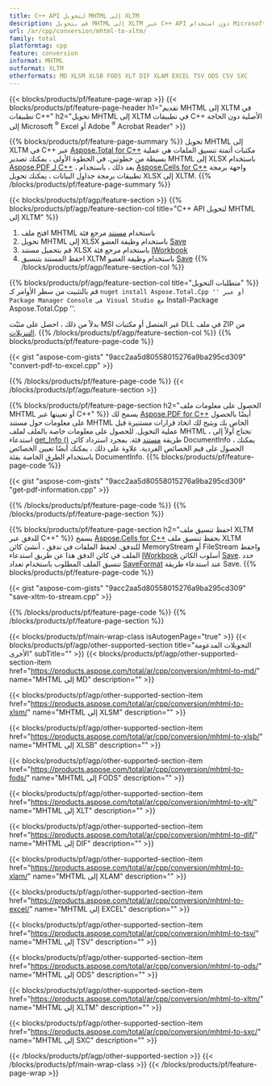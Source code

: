```yaml
---
title: C++ API لتحويل MHTML إلى XLTM
description: قم بتحويل MHTML إلى XLTM عبر C++ API دون استخدام Microsoft Excel أو Adobe Reader
url: /ar/cpp/conversion/mhtml-to-xltm/
family: total
platformtag: cpp
feature: conversion
informat: MHTML
outformat: XLTM
otherformats: MD XLSM XLSB FODS XLT DIF XLAM EXCEL TSV ODS CSV SXC
---
```

{{< blocks/products/pf/feature-page-wrap >}}
{{< blocks/products/pf/feature-page-header h1="تقديم MHTML إلى XLTM في تطبيقات C++" h2="تحويل MHTML إلى XLTM في تطبيقات C++ الأصلية دون الحاجة إلى Microsoft <sup>&reg;</sup> Excel أو Adobe <sup>&reg;</sup> Acrobat Reader" >}}

{{% blocks/products/pf/feature-page-summary %}}
تحويل MHTML إلى XLTM في C++ عبر [Aspose.Total for C++](https://products.aspose.com/total/cpp/) مكتبات أتمتة تنسيق الملفات هي عملية بسيطة من خطوتين. في الخطوة الأولى ، يمكنك تصدير MHTML إلى XLSX باستخدام [Aspose.PDF لـ C++](https://products.aspose.com/pdf/cpp/) ، بعد ذلك ، باستخدام [Aspose.Cells for C++]( https://products.aspose.com/cells/cpp/) واجهة برمجة تطبيقات برمجة جداول البيانات ، يمكنك تحويل XLSX إلى XLTM. 
{{% /blocks/products/pf/feature-page-summary  %}}

{{< blocks/products/pf/agp/feature-section >}}
{{% blocks/products/pf/agp/feature-section-col title="C++ API لتحويل MHTML إلى XLTM" %}}
1. افتح ملف MHTML باستخدام [مستند](https://reference.aspose.com/pdf/cpp/class/aspose.pdf.document) مرجع فئة
2. تحويل MHTML إلى XLSX باستخدام وظيفة العضو [Save](https://reference.aspose.com/pdf/cpp/class/aspose.pdf.document#a6383c010776212483f51cc41235924db)
3. قم بتحميل مستند XLSX باستخدام مرجع فئة [IWorkbook](https://reference.aspose.com/cells/cpp/class/aspose.cells.i_workbook)
4. احفظ المستند بتنسيق XLTM باستخدام وظيفة العضو [Save](https://reference.aspose.com/cells/cpp/class/aspose.cells.i_workbook#a9460f52a2dec8f4bf623a4905167d997)
{{% /blocks/products/pf/agp/feature-section-col %}}

{{% blocks/products/pf/agp/feature-section-col title="متطلبات التحويل" %}}
قم بالتثبيت من سطر الأوامر كـ `` nuget install Aspose.Total.Cpp '' أو عبر Package Manager Console في Visual Studio مع `` Install-Package Aspose.Total.Cpp ''.

بدلاً من ذلك ، احصل على مثبّت MSI غير المتصل أو مكتبات DLL في ملف ZIP من [التنزيلات](https://downloads.aspose.com/total/cpp).
{{% /blocks/products/pf/agp/feature-section-col %}}
{{% blocks/products/pf/feature-page-code %}}

{{< gist "aspose-com-gists" "9acc2aa5d80558015276a9ba295cd309" "convert-pdf-to-excel.cpp" >}}


{{% /blocks/products/pf/feature-page-code %}}
{{< /blocks/products/pf/agp/feature-section >}}

{{% blocks/products/pf/feature-page-section  h2="الحصول على معلومات ملف MHTML أو تعيينها عبر C++" %}}
يسمح لك [Aspose.PDF for C++](https://products.aspose.com/pdf/cpp/) أيضًا بالحصول على معلومات حول مستند MHTML الخاص بك ويتيح لك اتخاذ قرارات مستنيرة قبل عملية التحويل. للحصول على معلومات خاصة بالملف لملف MHTML ، تحتاج أولاً إلى استدعاء [get_Info ()](https://reference.aspose.com/pdf/cpp/class/aspose.pdf.document#ae7a6ba620499ffa0dbaa5c813ee96c4a) طريقة [مستند](https://reference.aspose.com/pdf/cpp/class/aspose.pdf.document) فئة. بمجرد استرداد كائن DocumentInfo ، يمكنك الحصول على قيم الخصائص الفردية. علاوة على ذلك ، يمكنك أيضًا تعيين الخصائص باستخدام الطرق الخاصة بفئة DocumentInfo.
{{% blocks/products/pf/feature-page-code %}}

{{< gist "aspose-com-gists" "9acc2aa5d80558015276a9ba295cd309" "get-pdf-information.cpp" >}}
{{% /blocks/products/pf/feature-page-code  %}}
{{% /blocks/products/pf/feature-page-section %}}

{{% blocks/products/pf/feature-page-section  h2="احفظ تنسيق ملف XLTM للدفق عبر C++" %}}
يسمح [Aspose.Cells for C++](https://products.aspose.com/cells/net/) بحفظ تنسيق ملف XLTM للتدفق. لحفظ الملفات في تدفق ، أنشئ كائن MemoryStream أو FileStream واحفظ الملف في كائن الدفق هذا عن طريق استدعاء [IWorkbook](https://reference.aspose.com/cells/cpp/class/aspose.cells.i_workbook) أسلوب الكائن [Save](https://reference.aspose.com/cells/cpp/class/aspose.cells.i_workbook#a77072cfb929787df9ad1f38b02f58349). حدد تنسيق الملف المطلوب باستخدام تعداد [SaveFormat](https://reference.aspose.com/cells/cpp/namespace/aspose.cells#a11cae527e4e68f1adcac8f47ea64481a) عند استدعاء طريقة Save.
{{% blocks/products/pf/feature-page-code %}}

{{< gist "aspose-com-gists" "9acc2aa5d80558015276a9ba295cd309" "save-xltm-to-stream.cpp" >}}
{{% /blocks/products/pf/feature-page-code  %}}
{{% /blocks/products/pf/feature-page-section %}}

{{< blocks/products/pf/main-wrap-class isAutogenPage="true" >}}
{{< blocks/products/pf/agp/other-supported-section title="التحويلات المدعومة الأخرى" subTitle="" >}}
{{< blocks/products/pf/agp/other-supported-section-item href="https://products.aspose.com/total/ar/cpp/conversion/mhtml-to-md/" name="MHTML إلى MD" description="" >}}

{{< blocks/products/pf/agp/other-supported-section-item href="https://products.aspose.com/total/ar/cpp/conversion/mhtml-to-xlsm/" name="MHTML إلى XLSM" description="" >}}

{{< blocks/products/pf/agp/other-supported-section-item href="https://products.aspose.com/total/ar/cpp/conversion/mhtml-to-xlsb/" name="MHTML إلى XLSB" description="" >}}

{{< blocks/products/pf/agp/other-supported-section-item href="https://products.aspose.com/total/ar/cpp/conversion/mhtml-to-fods/" name="MHTML إلى FODS" description="" >}}

{{< blocks/products/pf/agp/other-supported-section-item href="https://products.aspose.com/total/ar/cpp/conversion/mhtml-to-xlt/" name="MHTML إلى XLT" description="" >}}

{{< blocks/products/pf/agp/other-supported-section-item href="https://products.aspose.com/total/ar/cpp/conversion/mhtml-to-dif/" name="MHTML إلى DIF" description="" >}}

{{< blocks/products/pf/agp/other-supported-section-item href="https://products.aspose.com/total/ar/cpp/conversion/mhtml-to-xlam/" name="MHTML إلى XLAM" description="" >}}

{{< blocks/products/pf/agp/other-supported-section-item href="https://products.aspose.com/total/ar/cpp/conversion/mhtml-to-excel/" name="MHTML إلى EXCEL" description="" >}}

{{< blocks/products/pf/agp/other-supported-section-item href="https://products.aspose.com/total/ar/cpp/conversion/mhtml-to-tsv/" name="MHTML إلى TSV" description="" >}}

{{< blocks/products/pf/agp/other-supported-section-item href="https://products.aspose.com/total/ar/cpp/conversion/mhtml-to-ods/" name="MHTML إلى ODS" description="" >}}

{{< blocks/products/pf/agp/other-supported-section-item href="https://products.aspose.com/total/ar/cpp/conversion/mhtml-to-xltm/" name="MHTML إلى XLTM" description="" >}}

{{< blocks/products/pf/agp/other-supported-section-item href="https://products.aspose.com/total/ar/cpp/conversion/mhtml-to-sxc/" name="MHTML إلى SXC" description="" >}}


{{< /blocks/products/pf/agp/other-supported-section >}}
{{< /blocks/products/pf/main-wrap-class >}}
{{< /blocks/products/pf/feature-page-wrap >}}